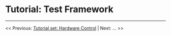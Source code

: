 # Tutorial: Test Framework

___

<< Previous: [Tutorial set: Hardware Control](./2-tutorial-hardware-control.md) |
Next: ... >>
